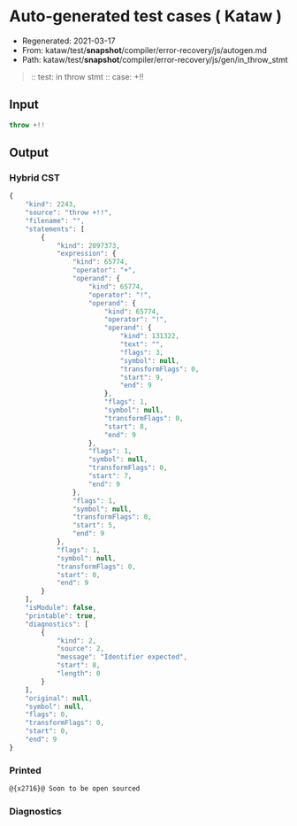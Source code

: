 # Auto-generated test cases ( Kataw )
- Regenerated: 2021-03-17
- From: kataw/test/__snapshot__/compiler/error-recovery/js/autogen.md
- Path: kataw/test/__snapshot__/compiler/error-recovery/js/gen/in_throw_stmt
> :: test: in throw stmt
> :: case: +!!
## Input

`````js
throw +!!
`````

## Output

### Hybrid CST

```javascript
{
    "kind": 2243,
    "source": "throw +!!",
    "filename": "",
    "statements": [
        {
            "kind": 2097373,
            "expression": {
                "kind": 65774,
                "operator": "+",
                "operand": {
                    "kind": 65774,
                    "operator": "!",
                    "operand": {
                        "kind": 65774,
                        "operator": "!",
                        "operand": {
                            "kind": 131322,
                            "text": "",
                            "flags": 3,
                            "symbol": null,
                            "transformFlags": 0,
                            "start": 9,
                            "end": 9
                        },
                        "flags": 1,
                        "symbol": null,
                        "transformFlags": 0,
                        "start": 8,
                        "end": 9
                    },
                    "flags": 1,
                    "symbol": null,
                    "transformFlags": 0,
                    "start": 7,
                    "end": 9
                },
                "flags": 1,
                "symbol": null,
                "transformFlags": 0,
                "start": 5,
                "end": 9
            },
            "flags": 1,
            "symbol": null,
            "transformFlags": 0,
            "start": 0,
            "end": 9
        }
    ],
    "isModule": false,
    "printable": true,
    "diagnostics": [
        {
            "kind": 2,
            "source": 2,
            "message": "Identifier expected",
            "start": 8,
            "length": 0
        }
    ],
    "original": null,
    "symbol": null,
    "flags": 0,
    "transformFlags": 0,
    "start": 0,
    "end": 9
}
```

### Printed

```javascript
@{x2716}@ Soon to be open sourced
```

### Diagnostics

```javascript

```


